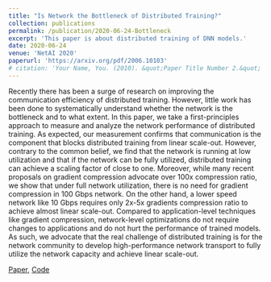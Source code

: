 ```yaml
---
title: "Is Network the Bottleneck of Distributed Training?"
collection: publications
permalink: /publication/2020-06-24-Bottleneck
excerpt: 'This paper is about distributed training of DNN models.'
date: 2020-06-24
venue: 'NetAI 2020'
paperurl: 'https://arxiv.org/pdf/2006.10103'
# citation: 'Your Name, You. (2010). &quot;Paper Title Number 2.&quot; <i>Journal 1</i>. 1(2).'
---
```


Recently there has been a surge of research on improving the communication efficiency of distributed training. However, little work has been done to systematically understand whether the network is the bottleneck and to what extent.
In this paper, we take a first-principles approach to measure and analyze the network performance of distributed training. As expected, our measurement confirms that communication is the component that blocks distributed training from linear scale-out. However, contrary to the common belief, we find that the network is running at low utilization and that if the network can be fully utilized, distributed training can achieve a scaling factor of close to one. Moreover, while many recent proposals on gradient compression advocate over 100x compression ratio, we show that under full network utilization, there is no need for gradient compression in 100 Gbps network. On the other hand, a lower speed network like 10 Gbps requires only 2x-5x gradients compression ratio to achieve almost linear scale-out. Compared to application-level techniques like gradient compression, network-level optimizations do not require changes to applications and do not hurt the performance of trained models. As such, we advocate that the real challenge of distributed training is for the network community to develop high-performance network transport to fully utilize the network capacity and achieve linear scale-out.

[Paper](https://arxiv.org/pdf/2006.10103), [Code](https://github.com/netx-repo/training-bottleneck)

<!-- Recommended citation: Your Name, You. (2010). "Paper Title Number 2." <i>Journal 1</i>. 1(2). -->